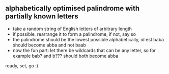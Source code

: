 ## alphabetically optimised palindrome with partially known letters 

* take a random string of English letters of arbitrary length 
* if possible, rearrange it to form a palindrome, if not, say so
* the palindrome should be the lowest possible alphabetically, id est baba should become abba and not baab
* now the fun part: let there be wildcards that can be any letter, so for example bab? and b??? should both become abba
 

ready, set, go :)